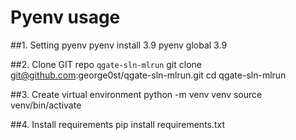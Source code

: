 # Pyenv usage

##1. Setting pyenv
pyenv install 3.9
pyenv global 3.9

##2. Clone GIT repo `qgate-sln-mlrun`
git clone git@github.com:george0st/qgate-sln-mlrun.git
cd qgate-sln-mlrun

##3. Create virtual environment
python -m venv venv
source venv/bin/activate

##4. Install requirements
pip install requirements.txt
